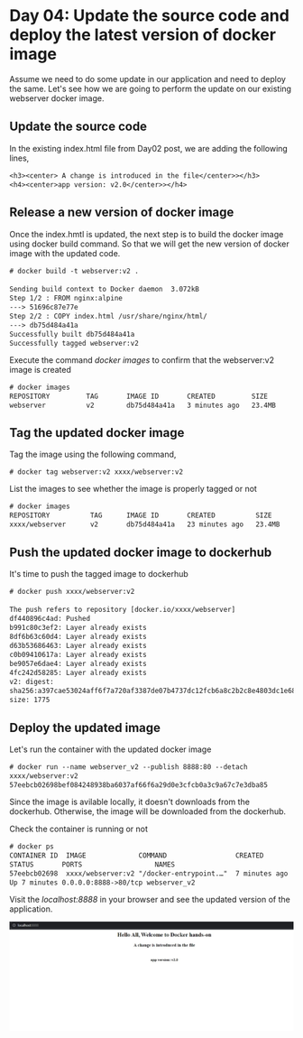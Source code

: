 # Day 04: Update the source code and deploy the latest version of docker image

Assume we need to do some update in our application and need to deploy the same. Let's see how we are going to perform the update on our existing webserver docker image.

## Update the source code

In the existing index.html file from Day02 post, we are adding the following lines,

    <h3><center> A change is introduced in the file</center>></h3>
    <h4><center>app version: v2.0</center>></h4>

## Release a new version of docker image

Once the index.hmtl is updated, the next step is to build the docker image using docker build command. So that we will get the new version of docker image with the updated code.

    # docker build -t webserver:v2 .

    Sending build context to Docker daemon  3.072kB
    Step 1/2 : FROM nginx:alpine
    ---> 51696c87e77e
    Step 2/2 : COPY index.html /usr/share/nginx/html/
    ---> db75d484a41a
    Successfully built db75d484a41a
    Successfully tagged webserver:v2

Execute the command *docker images* to confirm that the webserver:v2 image is created

    # docker images
    REPOSITORY         TAG       IMAGE ID       CREATED         SIZE
    webserver          v2        db75d484a41a   3 minutes ago   23.4MB

## Tag the updated docker image

Tag the image using the following command,

    # docker tag webserver:v2 xxxx/webserver:v2

List the images to see whether the image is properly tagged or not

    # docker images
    REPOSITORY          TAG      IMAGE ID       CREATED          SIZE
    xxxx/webserver      v2       db75d484a41a   23 minutes ago   23.4MB    

## Push the updated docker image to dockerhub

It's time to push the tagged image to dockerhub

    # docker push xxxx/webserver:v2

    The push refers to repository [docker.io/xxxx/webserver]
    df440896c4ad: Pushed
    b991c80c3ef2: Layer already exists
    8df6b63c60d4: Layer already exists
    d63b53686463: Layer already exists
    c0b09410617a: Layer already exists
    be9057e6dae4: Layer already exists
    4fc242d58285: Layer already exists
    v2: digest: sha256:a397cae53024aff6f7a720af3387de07b4737dc12fcb6a8c2b2c8e4803dc1e68 size: 1775

## Deploy the updated image

Let's run the container with the updated docker image

    # docker run --name webserver_v2 --publish 8888:80 --detach xxxx/webserver:v2
    57eebcb02698bef084248938ba6037af66f6a29d0e3cfcb0a3c9a67c7e3dba85

Since the image is avilable locally, it doesn't downloads from the dockerhub. Otherwise, the image will be downloaded from the dockerhub.

Check the container is running or not

    # docker ps
    CONTAINER ID  IMAGE             COMMAND                 CREATED        STATUS       PORTS                  NAMES
    57eebcb02698  xxxx/webserver:v2 "/docker-entrypoint.…"  7 minutes ago  Up 7 minutes 0.0.0.0:8888->80/tcp webserver_v2

Visit the *localhost:8888* in your browser and see the updated version of the application.

![HTML file from nginx ](./screenshot/img01.jpg)


